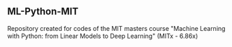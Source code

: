 ## ML-Python-MIT

Repository created for codes of the MIT masters course "Machine Learning with Python: from Linear Models to Deep Learning" (MITx - 6.86x)
